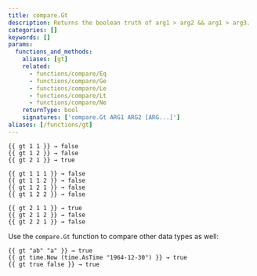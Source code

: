 ```yaml
---
title: compare.Gt
description: Returns the boolean truth of arg1 > arg2 && arg1 > arg3.
categories: []
keywords: []
params:
  functions_and_methods:
    aliases: [gt]
    related:
      - functions/compare/Eq
      - functions/compare/Ge
      - functions/compare/Le
      - functions/compare/Lt
      - functions/compare/Ne
    returnType: bool
    signatures: ['compare.Gt ARG1 ARG2 [ARG...]']
aliases: [/functions/gt]
---
```


```go-html-template
{{ gt 1 1 }} → false
{{ gt 1 2 }} → false
{{ gt 2 1 }} → true

{{ gt 1 1 1 }} → false
{{ gt 1 1 2 }} → false
{{ gt 1 2 1 }} → false
{{ gt 1 2 2 }} → false

{{ gt 2 1 1 }} → true
{{ gt 2 1 2 }} → false
{{ gt 2 2 1 }} → false
```

Use the `compare.Gt` function to compare other data types as well:

```go-html-template
{{ gt "ab" "a" }} → true
{{ gt time.Now (time.AsTime "1964-12-30") }} → true
{{ gt true false }} → true
```
